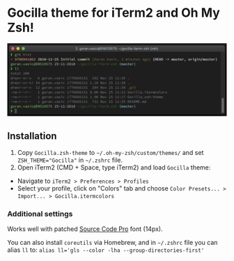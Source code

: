 # Gocilla theme for iTerm2 and Oh My Zsh!

![alt text](https://raw.githubusercontent.com/goranvasic/gocilla-iterm-zsh/master/screenshot.png "Screenshot")

## Installation

1. Copy `Gocilla.zsh-theme` to `~/.oh-my-zsh/custom/themes/` and set `ZSH_THEME="Gocilla"` in `~/.zshrc` file.
2. Open iTerm2 (CMD + Space, type iTerm2) and load `Gocilla` theme:
- Navigate to `iTerm2 > Preferences > Profiles`
- Select your profile, click on "Colors" tab and choose `Color Presets... > Import... > Gocilla.itermcolors`

### Additional settings

Works well with patched [Source Code Pro](https://github.com/powerline/fonts/blob/master/SourceCodePro/Source%20Code%20Pro%20for%20Powerline.otf) font (14px).

You can also install `coreutils` via Homebrew, and in `~/.zshrc` file you can alias `ll` to:
`alias ll='gls --color -lha --group-directories-first'`
